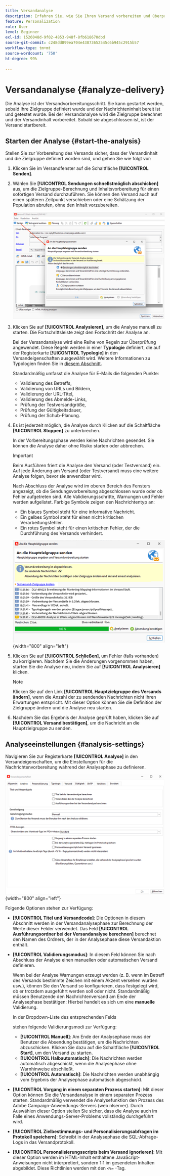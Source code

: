 ```yaml
---
title: Versandanalyse
description: Erfahren Sie, wie Sie Ihren Versand vorbereiten und überprüfen
feature: Personalization
role: User
level: Beginner
exl-id: 1526048d-9f02-4853-948f-8fb618670dbd
source-git-commit: c248dd899ea704e43873652545c6b945c2915b57
workflow-type: tm+mt
source-wordcount: '750'
ht-degree: 99%

---
```


# Versandanalyse {#analyze-delivery}

Die Analyse ist der Versandvorbereitungsschritt. Sie kann gestartet werden, sobald Ihre Zielgruppe definiert wurde und der Nachrichteninhalt bereit ist und getestet wurde. Bei der Versandanalyse wird die Zielgruppe berechnet und der Versandinhalt vorbereitet. Sobald sie abgeschlossen ist, ist der Versand startbereit.

## Starten der Analyse {#start-the-analysis}

Stellen Sie zur Vorbereitung des Versands sicher, dass der Versandinhalt und die Zielgruppe definiert worden sind, und gehen Sie wie folgt vor:

1. Klicken Sie im Versandfenster auf die Schaltfläche **[!UICONTROL Senden]**.
1. Wählen Sie **[!UICONTROL Sendungen schnellstmöglich abschicken]** aus, um die Zielgruppe-Berechnung und Inhaltsvorbereitung für einen sofortigen Versand durchzuführen. Sie können den Versand auch auf einen späteren Zeitpunkt verschieben oder eine Schätzung der Population abrufen, ohne den Inhalt vorzubereiten.

   ![](assets/delivery-analysis-start.png)

1. Klicken Sie auf **[!UICONTROL Analysieren]**, um die Analyse manuell zu starten. Die Fortschrittsleiste zeigt den Fortschritt der Analyse an.

   Bei der Versandanalyse wird eine Reihe von Regeln zur Überprüfung angewendet. Diese Regeln werden in einer **Typologie** definiert, die auf der Registerkarte **[!UICONTROL Typologie]** in den Versandeigenschaften ausgewählt wird. Weitere Informationen zu Typologien finden Sie in [diesem Abschnitt](../../automation/campaign-opt/campaign-typologies.md).

   Standardmäßig umfasst die Analyse für E-Mails die folgenden Punkte:

   * Validierung des Betreffs,
   * Validierung von URLs und Bildern,
   * Validierung der URL-Titel,
   * Validierung des Abmelde-Links,
   * Prüfung der Testversandgröße,
   * Prüfung der Gültigkeitsdauer,
   * Prüfung der Schub-Planung.


1. Es ist jederzeit möglich, die Analyse durch Klicken auf die Schaltfläche **[!UICONTROL Stoppen]** zu unterbrechen.

   In der Vorbereitungsphase werden keine Nachrichten gesendet. Sie können die Analyse daher ohne Risiko starten oder abbrechen.

   >[!IMPORTANT]
   >
   >Beim Ausführen friert die Analyse den Versand (oder Testversand) ein. Auf jede Änderung am Versand (oder Testversand) muss eine weitere Analyse folgen, bevor sie anwendbar wird.

   Nach Abschluss der Analyse wird im oberen Bereich des Fensters angezeigt, ob die Sendungsvorbereitung abgeschlossen wurde oder ob Fehler aufgetreten sind. Alle Validierungsschritte, Warnungen und Fehler werden aufgelistet. Farbige Symbole zeigen den Nachrichtentyp an:

   * Ein blaues Symbol steht für eine informative Nachricht.
   * Ein gelbes Symbol steht für einen nicht kritischen Verarbeitungsfehler.
   * Ein rotes Symbol steht für einen kritischen Fehler, der die Durchführung des Versands verhindert.

   ![](assets/delivery-analysis-results.png){width="800" align="left"}

1. Klicken Sie auf **[!UICONTROL Schließen]**, um Fehler (falls vorhanden) zu korrigieren. Nachdem Sie die Änderungen vorgenommen haben, starten Sie die Analyse neu, indem Sie auf **[!UICONTROL Analysieren]** klicken.

   >[!NOTE]
   >
   >Klicken Sie auf den Link **[!UICONTROL Hauptzielgruppe des Versands ändern]**, wenn die Anzahl der zu sendenden Nachrichten nicht Ihren Erwartungen entspricht. Mit dieser Option können Sie die Definition der Zielgruppe ändern und die Analyse neu starten.
   >

1. Nachdem Sie das Ergebnis der Analyse geprüft haben, klicken Sie auf **[!UICONTROL Versand bestätigen]**, um die Nachricht an die Hauptzielgruppe zu senden.


## Analyseeinstellungen {#analysis-settings}

Navigieren Sie zur Registerkarte **[!UICONTROL Analyse]** in den Versandeigenschaften, um die Einstellungen für die Nachrichtenvorbereitung während der Analysephase zu definieren.

![](assets/delivery-properties-analysis-tab.png){width="800" align="left"}

Folgende Optionen stehen zur Verfügung:

* **[!UICONTROL Titel und Versandcode]**: Die Optionen in diesem Abschnitt werden in der Versandanalysephase zur Berechnung der Werte dieser Felder verwendet. Das Feld **[!UICONTROL Ausführungsordner bei der Versandanalyse berechnen]** berechnet den Namen des Ordners, der in der Analysephase diese Versandaktion enthält.

* **[!UICONTROL Validierungsmodus]**: In diesem Feld können Sie nach Abschluss der Analyse einen manuellen oder automatischen Versand definieren.

  Wenn bei der Analyse Warnungen erzeugt werden (z. B. wenn im Betreff des Versands bestimmte Zeichen mit einem Akzent versehen wurden usw.), können Sie den Versand so konfigurieren, dass festgelegt wird, ob er trotzdem ausgeführt werden soll oder nicht. Standardmäßig müssen Benutzende den Nachrichtenversand am Ende der Analysephase bestätigen: Hierbei handelt es sich um eine **manuelle** Validierung.

  In der Dropdown-Liste des entsprechenden Felds

  stehen folgende Validierungsmodi zur Verfügung:

   * **[!UICONTROL Manuell]**: Am Ende der Analysephase muss der Benutzer die Absendung bestätigen, um die Nachrichten abzuschicken. Klicken Sie dazu auf die Schaltfläche **[!UICONTROL Start]**, um den Versand zu starten.
   * **[!UICONTROL Halbautomatisch]**: Die Nachrichten werden automatisch abgeschickt, wenn die Analysephase ohne Warnhinweise abschließt.
   * **[!UICONTROL Automatisch]**: Die Nachrichten werden unabhängig vom Ergebnis der Analysephase automatisch abgeschickt.

* **[!UICONTROL Vorgang in einem separaten Prozess starten]**: Mit dieser Option können Sie die Versandanalyse in einem separaten Prozess starten. Standardmäßig verwendet die Analysefunktion den Prozess des Adobe Campaign-Anwendungs-Servers (web nlserver). Durch Auswählen dieser Option stellen Sie sicher, dass die Analyse auch im Falle eines Anwendungs-Server-Problems vollständig durchgeführt wird.
* **[!UICONTROL Zielbestimmungs- und Personalisierungsabfragen im Protokoll speichern]**: Schreibt in der Analysephase die SQL-Abfrage-Logs in das Versandprotokoll.
* **[!UICONTROL Personalisierungsscripts beim Versand ignorieren]**: Mit dieser Option werden im HTML-Inhalt enthaltene JavaScript-Anweisungen nicht interpretiert, sondern 1:1 im gesendeten Inhalten abgebildet. Diese Richtlinien werden mit den `<%=` -Tag.
